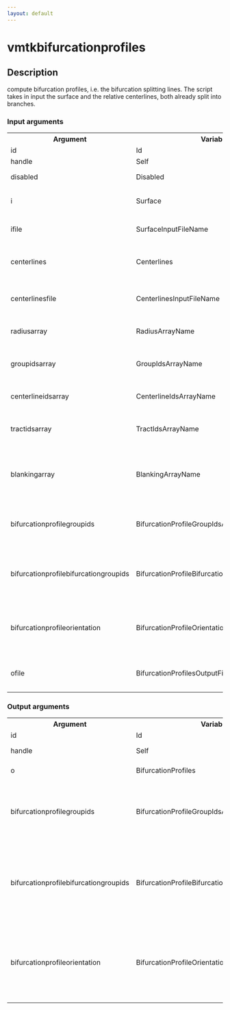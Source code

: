 ```yaml
---
layout: default
---
```

<h1>vmtkbifurcationprofiles</h1>
<h2>Description</h2>
compute bifurcation profiles, i.e. the bifurcation splitting lines. The script takes in input the surface and the relative centerlines, both already split into branches.
<h3>Input arguments</h3>
<table class="vmtkscripts">
<tr>
<th>Argument</th><th>Variable</th><th>Type</th><th>Length</th><th>Range</th><th>Default</th><th>Description</th>
</tr>
<tr><td>id</td><td>Id</td><td>str</td><td>1</td><td></td><td>0</td><td>script id</td>
</tr>
<tr><td>handle</td><td>Self</td><td>self</td><td>1</td><td></td><td></td><td>handle to self</td>
</tr>
<tr><td>disabled</td><td>Disabled</td><td>bool</td><td>1</td><td></td><td>0</td><td>disable execution and piping</td>
</tr>
<tr><td>i</td><td>Surface</td><td>vtkPolyData</td><td>1</td><td></td><td></td><td>the input surface, already split into branches</td>
</tr>
<tr><td>ifile</td><td>SurfaceInputFileName</td><td>str</td><td>1</td><td></td><td></td><td>filename for the default Surface reader</td>
</tr>
<tr><td>centerlines</td><td>Centerlines</td><td>vtkPolyData</td><td>1</td><td></td><td></td><td>the input centerlines, already split into branches</td>
</tr>
<tr><td>centerlinesfile</td><td>CenterlinesInputFileName</td><td>str</td><td>1</td><td></td><td></td><td>filename for the default Centerlines reader</td>
</tr>
<tr><td>radiusarray</td><td>RadiusArrayName</td><td>str</td><td>1</td><td></td><td></td><td>name of the array where centerline radius is stored</td>
</tr>
<tr><td>groupidsarray</td><td>GroupIdsArrayName</td><td>str</td><td>1</td><td></td><td></td><td>name of the array where centerline group ids are stored</td>
</tr>
<tr><td>centerlineidsarray</td><td>CenterlineIdsArrayName</td><td>str</td><td>1</td><td></td><td></td><td>name of the array where centerline ids are stored</td>
</tr>
<tr><td>tractidsarray</td><td>TractIdsArrayName</td><td>str</td><td>1</td><td></td><td></td><td>name of the array where centerline tract ids are stored</td>
</tr>
<tr><td>blankingarray</td><td>BlankingArrayName</td><td>str</td><td>1</td><td></td><td></td><td>name of the array where centerline blanking information about branches is stored</td>
</tr>
<tr><td>bifurcationprofilegroupids</td><td>BifurcationProfileGroupIdsArrayName</td><td>str</td><td>1</td><td></td><td>BifurcationProfileGroupIds</td><td>name of the array where the group id to which each profile belongs has to be stored</td>
</tr>
<tr><td>bifurcationprofilebifurcationgroupids</td><td>BifurcationProfileBifurcationGroupIdsArrayName</td><td>str</td><td>1</td><td></td><td>BifurcationProfileBifurcationGroupIds</td><td>name of the array where the bifurcation group id to which each profile belongs has to be stored</td>
</tr>
<tr><td>bifurcationprofileorientation</td><td>BifurcationProfileOrientationArrayName</td><td>str</td><td>1</td><td></td><td>BifurcationProfileOrientation</td><td>name of the array containing 0 if a profile is upstream and 0 downstream its bifurcation</td>
</tr>
<tr><td>ofile</td><td>BifurcationProfilesOutputFileName</td><td>str</td><td>1</td><td></td><td></td><td>filename for the default BifurcationProfiles writer</td>
</tr>
</table><h3>Output arguments</h3>
<table class="vmtkscripts">
<tr>
<th>Argument</th><th>Variable</th><th>Type</th><th>Length</th><th>Range</th><th>Default</th><th>Description</th>
</tr>
<tr><td>id</td><td>Id</td><td>str</td><td>1</td><td></td><td>0</td><td>script id</td>
</tr>
<tr><td>handle</td><td>Self</td><td>self</td><td>1</td><td></td><td></td><td>handle to self</td>
</tr>
<tr><td>o</td><td>BifurcationProfiles</td><td>vtkPolyData</td><td>1</td><td></td><td></td><td>the output sections</td>
</tr>
<tr><td>bifurcationprofilegroupids</td><td>BifurcationProfileGroupIdsArrayName</td><td>str</td><td>1</td><td></td><td>BifurcationProfileGroupIds</td><td>name of the array where the group id to which each profile belongs are stored</td>
</tr>
<tr><td>bifurcationprofilebifurcationgroupids</td><td>BifurcationProfileBifurcationGroupIdsArrayName</td><td>str</td><td>1</td><td></td><td>BifurcationProfileBifurcationGroupIds</td><td>name of the array where the bifurcation group id to which each profile belongs has to be stored</td>
</tr>
<tr><td>bifurcationprofileorientation</td><td>BifurcationProfileOrientationArrayName</td><td>str</td><td>1</td><td></td><td>BifurcationProfileOrientation</td><td>name of the array containing 0 if a profile is upstream and 0 downstream its bifurcation</td>
</tr>
</table>
